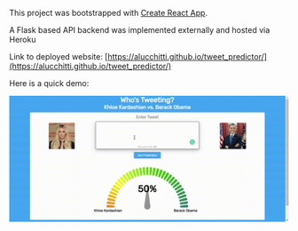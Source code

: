 This project was bootstrapped with [Create React App](https://github.com/facebook/create-react-app).

A Flask based API backend was implemented externally and hosted via Heroku

Link to deployed website: [https://alucchitti.github.io/tweet_predictor/](https://alucchitti.github.io/tweet_predictor/)


Here is a quick demo:

![alt text](https://raw.githubusercontent.com/alucchitti/tweet_predictor/main/demo.gif "demo")